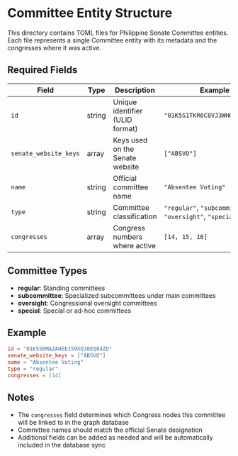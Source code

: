 # Committee Entity Structure

This directory contains TOML files for Philippine Senate Committee entities.
Each file represents a single Committee entity with its metadata and the
congresses where it was active.

## Required Fields

| Field                 | Type   | Description                     | Example                                                   |
| --------------------- | ------ | ------------------------------- | --------------------------------------------------------- |
| `id`                  | string | Unique identifier (ULID format) | `"01K5S1TKR6C8VJ3WHGSVFV7MS2"`                            |
| `senate_website_keys` | array  | Keys used on the Senate website | `["ABSVO"]`                                               |
| `name`                | string | Official committee name         | `"Absentee Voting"`                                       |
| `type`                | string | Committee classification        | `"regular"`, `"subcommittee"`, `"oversight"`, `"special"` |
| `congresses`          | array  | Congress numbers where active   | `[14, 15, 16]`                                            |

## Committee Types

- **regular**: Standing committees
- **subcommittee**: Specialized subcommittees under main committees
- **oversight**: Congressional oversight committees
- **special**: Special or ad-hoc committees

## Example

```toml
id = "01K5S6MAZAHEE159XQJ0EQ84ZD"
senate_website_keys = ["ABSVO"]
name = "Absentee Voting"
type = "regular"
congresses = [14]
```

## Notes

- The `congresses` field determines which Congress nodes this committee will be
  linked to in the graph database
- Committee names should match the official Senate designation
- Additional fields can be added as needed and will be automatically included in
  the database sync
